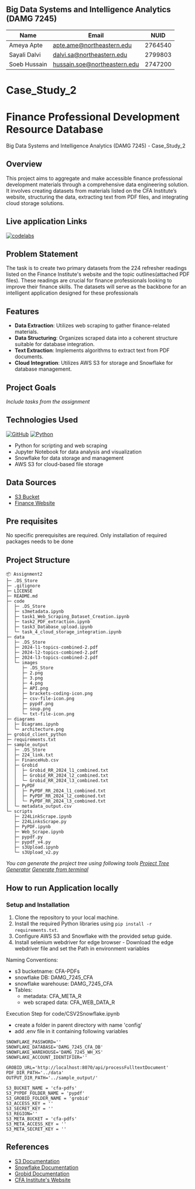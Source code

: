 ## Big Data Systems and Intelligence Analytics (DAMG 7245)

| Name         | Email                        | NUID    |
| ------------ | ---------------------------- | ------- |
| Ameya Apte   | apte.ame@northeastern.edu    | 2764540 |
| Sayali Dalvi | dalvi.sa@northeastern.edu    | 2799803 |
| Soeb Hussain | hussain.soe@northeastern.edu | 2747200 |

# Case_Study_2

# Finance Professional Development Resource Database

Big Data Systems and Intelligence Analytics (DAMG 7245) - Case_Study_2

## Overview

This project aims to aggregate and make accessible finance professional development materials through a comprehensive data engineering solution. It involves creating datasets from materials listed on the CFA Institute’s website, structuring the data, extracting text from PDF files, and integrating cloud storage solutions.

## Live application Links

[![codelabs](https://img.shields.io/badge/codelabs-4285F4?style=for-the-badge&logo=codelabs&logoColor=white)](https://codelabs-preview.appspot.com/?file_id=1_g3QZtY-Eae-6uYk91tGWhSfqPiM0bwwxelIrHwFKZY#0)

## Problem Statement

The task is to create two primary datasets from the 224 refresher readings listed on the Finance Institute's website and the topic outlines(attached PDF files). These readings are crucial for finance professionals looking to improve their finance skills. The datasets will serve as the backbone for an intelligent application designed for these professionals

## Features

- **Data Extraction**: Utilizes web scraping to gather finance-related materials.
- **Data Structuring**: Organizes scraped data into a coherent structure suitable for database integration.
- **Text Extraction**: Implements algorithms to extract text from PDF documents.
- **Cloud Integration**: Utilizes AWS S3 for storage and Snowflake for database management.

## Project Goals

_Include tasks from the assignment_

## Technologies Used

[![GitHub](https://img.shields.io/badge/GitHub-100000?style=for-the-badge&logo=github&logoColor=white)](https://github.com/)
[![Python](https://img.shields.io/badge/Python-FFD43B?style=for-the-badge&logo=python&logoColor=blue)](https://www.python.org/)

- Python for scripting and web scraping
- Jupyter Notebook for data analysis and visualization
- Snowflake for data storage and management
- AWS S3 for cloud-based file storage

## Data Sources

- [S3 Bucket](https://cfa-pdfs.s3.us-east-2.amazonaws.com/)
- [Finance Website](https://www.cfainstitute.org/en/membership/professional-development/refresher-readings#sort=%40refreadingcurriculumyear%20descending)

## Pre requisites

No specific prerequisites are required. Only installation of required packages needs to be done

## Project Structure

```
📦 Assignment2
├─ .DS_Store
├─ .gitignore
├─ LICENSE
├─ README.md
├─ code
│  ├─ .DS_Store
│  ├─ s3metadata.ipynb
│  ├─ task1_Web_Scraping_Dataset_Creation.ipynb
│  ├─ task2_PDF_extraction.ipynb
│  ├─ task3_Database_upload.ipynb
│  └─ task_4_cloud_storage_integration.ipynb
├─ data
│  ├─ .DS_Store
│  ├─ 2024-l1-topics-combined-2.pdf
│  ├─ 2024-l2-topics-combined-2.pdf
│  ├─ 2024-l3-topics-combined-2.pdf
│  └─ images
│     ├─ .DS_Store
│     ├─ 2.png
│     ├─ 3.png
│     ├─ 4.png
│     ├─ API.png
│     ├─ brackets-coding-icon.png
│     ├─ csv-file-icon.png
│     ├─ pypdf.png
│     ├─ soup.png
│     └─ txt-file-icon.png
├─ diagrams
│  ├─ Diagrams.ipynb
│  └─ architecture.png
├─ grobid_client_python
├─ requirements.txt
├─ sample_output
│  ├─ .DS_Store
│  ├─ 224_link.txt
│  ├─ FinanceHub.csv
│  ├─ Grobid
│  │  ├─ Grobid_RR_2024_l1_combined.txt
│  │  ├─ Grobid_RR_2024_l2_combined.txt
│  │  └─ Grobid_RR_2024_l3_combined.txt
│  ├─ PyPDF
│  │  ├─ PyPDF_RR_2024_l1_combined.txt
│  │  ├─ PyPDF_RR_2024_l2_combined.txt
│  │  └─ PyPDF_RR_2024_l3_combined.txt
│  └─ metadata_output.csv
└─ scripts
   ├─ 224LinkScrape.ipynb
   ├─ 224LinksScrape.py
   ├─ PyPDF.ipynb
   ├─ Web_Scrape.ipynb
   ├─ pypdf.py
   ├─ pypdf_v4.py
   ├─ s3Upload.ipynb
   └─ s3Upload_v2.py
```

_You can generate the project tree using following tools_
_[Project Tree Generator](https://woochanleee.github.io/project-tree-generator)_
_[Generate from terminal](https://www.geeksforgeeks.org/tree-command-unixlinux/)_

## How to run Application locally

### Setup and Installation

1. Clone the repository to your local machine.
2. Install the required Python libraries using `pip install -r requirements.txt`.
3. Configure AWS S3 and Snowflake with the provided setup guide.
4. Install selenium webdriver for edge browser - Download the edge webdriver file and set the Path in environment variables

Naming Conventions:

- s3 bucketname: CFA-PDFs
- snowflake DB: DAMG_7245_CFA
- snowflake warehouse: DAMG_7245_CFA
- Tables:
  - metadata: CFA_META_R
  - web scraped data: CFA_WEB_DATA_R

Execution Step for code/CSV2Snowflake.ipynb

- create a folder in parent directory with name 'config'
- add .env file in it containing following variables

```SNOWFLAKE_USER=''
SNOWFLAKE_PASSWORD=''
SNOWFLAKE_DATABASE='DAMG_7245_CFA_DB'
SNOWFLAKE_WAREHOUSE='DAMG_7245_WH_XS'
SNOWFLAKE_ACCOUNT_IDENTIFIER=''

GROBID_URL='http://localhost:8070/api/processFulltextDocument'
PDF_DIR_PATH='../data'
OUTPUT_DIR_PATH='../sample_output/'

S3_BUCKET_NAME = 'cfa-pdfs'
S3_PYPDF_FOLDER_NAME = 'pypdf'
S3_GROBID_FOLDER_NAME = 'grobid'
S3_ACCESS_KEY = ''
S3_SECRET_KEY = ''
S3_REGION=''
S3_META_BUCKET = 'cfa-pdfs'
S3_META_ACCESS_KEY = ''
S3_META_SECRET_KEY = ''
```

## References

- [S3 Documentation](https://docs.aws.amazon.com/s3/?icmpid=docs_homepage_featuredsvcs)
- [Snowflake Documentation](https://docs.snowflake.com/en/)
- [Grobid Documentation](https://grobid.readthedocs.io/en/latest/Introduction/)
- [CFA Institute's Website](https://www.cfainstitute.org/en/membership/professional-development/refresher-readings#sort=%40refreadingcurriculumyear%20descending)
